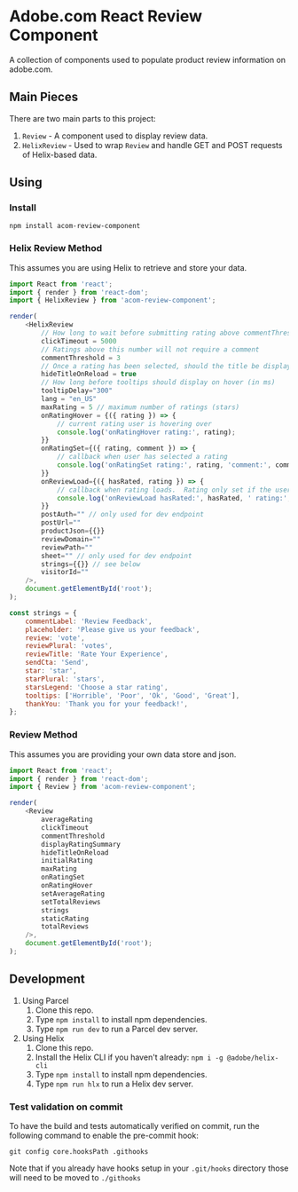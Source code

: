 # Adobe.com React Review Component
A collection of components used to populate product review information on adobe.com.

## Main Pieces
There are two main parts to this project:

1. `Review` - A component used to display review data.
2. `HelixReview` - Used to wrap `Review` and handle GET and POST requests of Helix-based data.

## Using
### Install
`npm install acom-review-component`

### Helix Review Method
This assumes you are using Helix to retrieve and store your data.

``` js
import React from 'react';
import { render } from 'react-dom';
import { HelixReview } from 'acom-review-component';

render(
    <HelixReview
        // How long to wait before submitting rating above commentThreshold (in ms)
        clickTimeout = 5000
        // Ratings above this number will not require a comment
        commentThreshold = 3
        // Once a rating has been selected, should the title be displayed on reload
        hideTitleOnReload = true
        // How long before tooltips should display on hover (in ms)
        tooltipDelay="300"
        lang = "en_US"
        maxRating = 5 // maximum number of ratings (stars)
        onRatingHover = {({ rating }) => {
            // current rating user is hovering over
            console.log('onRatingHover rating:', rating);
        }}
        onRatingSet={({ rating, comment }) => {
            // callback when user has selected a rating
            console.log('onRatingSet rating:', rating, 'comment:', comment);
        }}
        onReviewLoad={({ hasRated, rating }) => {
            // callback when rating loads.  Rating only set if the user has already selected a rating
            console.log('onReviewLoad hasRated:', hasRated, ' rating:', rating);
        }}
        postAuth="" // only used for dev endpoint
        postUrl=""
        productJson={{}}
        reviewDomain=""
        reviewPath=""
        sheet="" // only used for dev endpoint
        strings={{}} // see below
        visitorId=""
    />,
    document.getElementById('root');
);

const strings = {
    commentLabel: 'Review Feedback',
    placeholder: 'Please give us your feedback',
    review: 'vote',
    reviewPlural: 'votes',
    reviewTitle: 'Rate Your Experience',
    sendCta: 'Send',
    star: 'star',
    starPlural: 'stars',
    starsLegend: 'Choose a star rating',
    tooltips: ['Horrible', 'Poor', 'Ok', 'Good', 'Great'],
    thankYou: 'Thank you for your feedback!',
};
```

### Review Method
This assumes you are providing your own data store and json.

``` js
import React from 'react';
import { render } from 'react-dom';
import { Review } from 'acom-review-component';

render(
    <Review
        averageRating
        clickTimeout
        commentThreshold
        displayRatingSummary
        hideTitleOnReload
        initialRating
        maxRating
        onRatingSet
        onRatingHover
        setAverageRating
        setTotalReviews
        strings
        staticRating
        totalReviews
    />,
    document.getElementById('root');
);
```

## Development
1. Using Parcel
   1. Clone this repo.
   2. Type `npm install` to install npm dependencies.
   3. Type `npm run dev` to run a Parcel dev server.
2. Using Helix
   1. Clone this repo.
   2. Install the Helix CLI if you haven't already: `npm i -g @adobe/helix-cli`
   2. Type `npm install` to install npm dependencies.
   3. Type `npm run hlx` to run a Helix dev server.

### Test validation on commit

To have the build and tests automatically verified on commit, run the following command to enable the pre-commit hook:

`git config core.hooksPath .githooks`

Note that if you already have hooks setup in your `.git/hooks` directory those will need to be moved to `./githooks`
